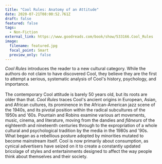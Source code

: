 ```yaml
---
title: "Cool Rules: Anatomy of an Attitude"
date: 2020-07-21T08:00:52.761Z
draft: false
featured: false
tags:
  - Non-Fiction
external_link: https://www.goodreads.com/book/show/533166.Cool_Rules
image:
  filename: featured.jpg
  focal_point: Smart
  preview_only: false
---
```

*Cool Rules* introduces the reader to a new cultural category. While the authors do not claim to have discovered Cool, they believe they are the first to attempt a serious, systematic analysis of Cool's history, psychology, and importance.\
\
The contemporary Cool attitude is barely 50 years old, but its roots are older than that. *Cool Rules* traces Cool's ancient origins in European, Asian, and African cultures, its prominence in the African-American jazz scene of the 1940s, and its pivotal position within the radical subcultures of the 1950s and '60s. Pountain and Robins examine various art movements, music, cinema, and literature, moving from the dandies and *flâneurs* of the eighteenth and nineteenth centuries through to the expropriation of a whole cultural and psychological tradition by the media in the 1980s and '90s. What began as a rebellious posture adopted by minorities mutated to become mainstream itself. Cool is now primarily about consumption, as cynical advertisers have seized on it to create a constantly updated bricolage of styles and entertainments designed to affect the way people think about themselves and their society.